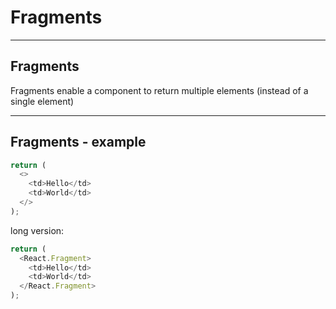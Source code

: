 # Fragments

---

## Fragments

Fragments enable a component to return multiple elements (instead of a single element)

---

## Fragments - example

```ts
return (
  <>
    <td>Hello</td>
    <td>World</td>
  </>
);
```

long version:

```ts
return (
  <React.Fragment>
    <td>Hello</td>
    <td>World</td>
  </React.Fragment>
);
```
